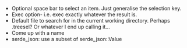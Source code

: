 - Optional space bar to select an item. Just generalise the selection key.
- Exec option- i.e. exec exactly whatever the result is.
- Default file to search for in the current working directory. Perhaps .treesel? Or whatever I end up calling it...
- Come up with a name 
- serde_json: use a subset of serde_json::Value
